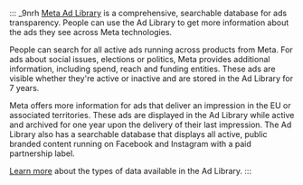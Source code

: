 ::: _9nrh
[Meta Ad Library](https://www.facebook.com/adlibrary) is a
comprehensive, searchable database for ads transparency. People can use
the Ad Library to get more information about the ads they see across
Meta technologies.

People can search for all active ads running across products from Meta.
For ads about social issues, elections or politics, Meta provides
additional information, including spend, reach and funding entities.
These ads are visible whether they're active or inactive and are stored
in the Ad Library for 7 years.

Meta offers more information for ads that deliver an impression in the
EU or associated territories. These ads are displayed in the Ad Library
while active and archived for one year upon the delivery of their last
impression. The Ad Library also has a searchable database that displays
all active, public branded content running on Facebook and Instagram
with a paid partnership label.

[Learn
more](https://www.facebook.com/business/help/2405092116183307?id=288762101909005.)
about the types of data available in the Ad Library.
:::
